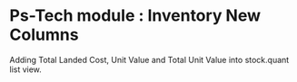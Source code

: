 # Ps-Tech module : Inventory New Columns

Adding Total Landed Cost, Unit Value and Total Unit Value into stock.quant list view.
